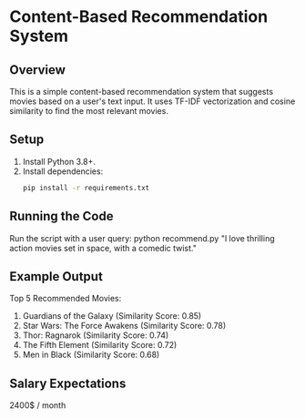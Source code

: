 # Content-Based Recommendation System

## Overview
This is a simple content-based recommendation system that suggests movies based on a user's text input. It uses TF-IDF vectorization and cosine similarity to find the most relevant movies.

## Setup
1. Install Python 3.8+.
2. Install dependencies:
   ```bash
   pip install -r requirements.txt

## Running the Code
Run the script with a user query: python recommend.py "I love thrilling action movies set in space, with a comedic twist."

## Example Output
Top 5 Recommended Movies:
1. Guardians of the Galaxy (Similarity Score: 0.85)
2. Star Wars: The Force Awakens (Similarity Score: 0.78)
3. Thor: Ragnarok (Similarity Score: 0.74)
4. The Fifth Element (Similarity Score: 0.72)
5. Men in Black (Similarity Score: 0.68)

## Salary Expectations
2400$ / month
